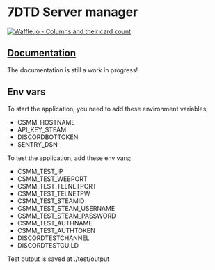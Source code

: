 # 7DTD Server manager 

[![Waffle.io - Columns and their card count](https://badge.waffle.io/niekcandaele/CSMM-issues.png?columns=all)](https://waffle.io/niekcandaele/CSMM-issues?utm_source=badge)

## [Documentation](https://niekcandaele.github.io/7-Days-To-Die-Server-Manager/)

The documentation is still a work in progress!

## Env vars

To start the application, you need to add these environment variables;

 - CSMM_HOSTNAME
 - API_KEY_STEAM
 - DISCORDBOTTOKEN
 - SENTRY_DSN

To test the application, add these env vars;

 - CSMM_TEST_IP
 - CSMM_TEST_WEBPORT
 - CSMM_TEST_TELNETPORT
 - CSMM_TEST_TELNETPW
 - CSMM_TEST_STEAMID
 - CSMM_TEST_STEAM_USERNAME
 - CSMM_TEST_STEAM_PASSWORD
 - CSMM_TEST_AUTHNAME
 - CSMM_TEST_AUTHTOKEN
 - DISCORDTESTCHANNEL
 - DISCORDTESTGUILD

Test output is saved at ./test/output
